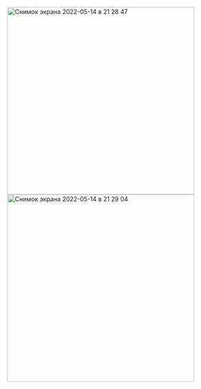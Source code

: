 
<img width="433" alt="Снимок экрана 2022-05-14 в 21 28 47" src="https://user-images.githubusercontent.com/49156359/168437565-3d2cd715-4b35-4d7b-b603-1d7be5f0ddb3.png">
<img width="433" alt="Снимок экрана 2022-05-14 в 21 29 04" src="https://user-images.githubusercontent.com/49156359/168437584-6f8dc76f-aa2d-432e-a51a-0ea941e7d686.png">

